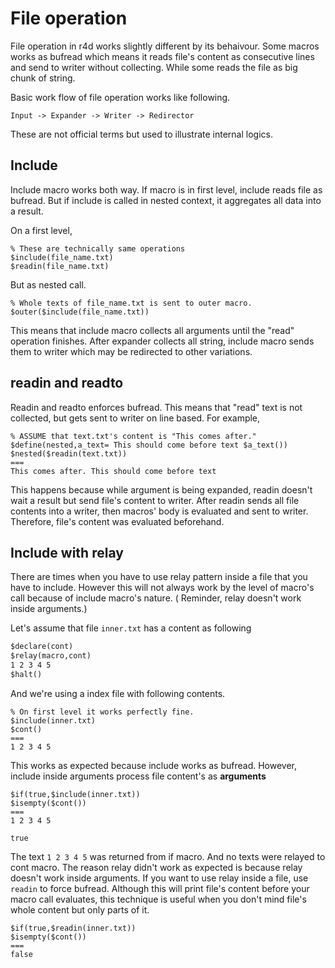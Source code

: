 # File operation

File operation in r4d works slightly different by its behaivour. Some macros
works as bufread which means it reads file's content as consecutive lines
and send to writer without collecting. While some reads the file as big chunk
of string.

Basic work flow of file operation works like following.

```
Input -> Expander -> Writer -> Redirector
```

These are not official terms but used to illustrate internal logics.

## Include

Include macro works both way. If macro is in first level, include reads file as
bufread. But if include is called in nested context, it aggregates all data
into a result.

On a first level,

```r4d
% These are technically same operations
$include(file_name.txt)
$readin(file_name.txt)
```

But as nested call.

```
% Whole texts of file_name.txt is sent to outer macro.
$outer($include(file_name.txt))
```

This means that include macro collects all arguments until the "read" operation
finishes. After expander collects all string, include macro sends them to
writer which may be redirected to other variations.

## readin and readto

Readin and readto enforces bufread. This means that "read" text is not
collected, but gets sent to writer on line based. For example,

```r4d
% ASSUME that text.txt's content is "This comes after."
$define(nested,a_text= This should come before text $a_text())
$nested($readin(text.txt))
===
This comes after. This should come before text
```

This happens because while argument is being expanded, readin doesn't wait a
result but send file's content to writer. After readin sends all file contents
into a writer, then macros' body is evaluated and sent to writer. Therefore,
file's content was evaluated beforehand.

## Include with relay

There are times when you have to use relay pattern inside a file that you have
to include. However this will not always work by the level of macro's call
because of include macro's nature. ( Reminder, relay doesn't work inside
arguments.)

Let's assume that file ```inner.txt``` has a content as following

```txt
$declare(cont)
$relay(macro,cont)
1 2 3 4 5
$halt()
```

And we're using a index file with following contents.

```r4d
% On first level it works perfectly fine.
$include(inner.txt)
$cont()
===
1 2 3 4 5

```

This works as expected because include works as bufread. However, include
inside arguments process file content's as **arguments**

```
$if(true,$include(inner.txt))
$isempty($cont())
===
1 2 3 4 5

true
```

The text ```1 2 3 4 5``` was returned from if macro. And no texts were relayed
to cont macro. The reason relay didn't work as expected is because relay
doesn't work inside arguments. If you want to use relay inside a file, use
```readin``` to force bufread. Although this will print file's content before
your macro call evaluates, this technique is useful when you don't mind file's
whole content but only parts of it.

```
$if(true,$readin(inner.txt))
$isempty($cont())
===
false
```
